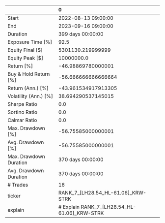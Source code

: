 |                        | 0                                            |
|:-----------------------|:---------------------------------------------|
| Start                  | 2022-08-13 09:00:00                          |
| End                    | 2023-09-16 09:00:00                          |
| Duration               | 399 days 00:00:00                            |
| Exposure Time [%]      | 92.5                                         |
| Equity Final [$]       | 5301130.219999999                            |
| Equity Peak [$]        | 10000000.0                                   |
| Return [%]             | -46.98869780000001                           |
| Buy & Hold Return [%]  | -56.666666666666664                          |
| Return (Ann.) [%]      | -43.961534917913305                          |
| Volatility (Ann.) [%]  | 38.694290537145015                           |
| Sharpe Ratio           | 0.0                                          |
| Sortino Ratio          | 0.0                                          |
| Calmar Ratio           | 0.0                                          |
| Max. Drawdown [%]      | -56.75585000000001                           |
| Avg. Drawdown [%]      | -56.75585000000001                           |
| Max. Drawdown Duration | 370 days 00:00:00                            |
| Avg. Drawdown Duration | 370 days 00:00:00                            |
| # Trades               | 16                                           |
| ticker                 | RANK_7_[LH28.54_HL-61.06]_KRW-STRK           |
| explain                | # Explain RANK_7_[LH28.54_HL-61.06]_KRW-STRK |